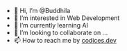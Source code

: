 - 👋 Hi, I’m @Buddhila
- 👀 I’m interested in Web Development 
- 🌱 I’m currently learning AI
- 💞️ I’m looking to collaborate on ...
- 📫 How to reach me by [codices.dev](https://codices.dev/)

<!---
Buddhila/Buddhila is a ✨ special ✨ repository because its `README.md` (this file) appears on your GitHub profile.
You can click the Preview link to take a look at your changes.
--->

